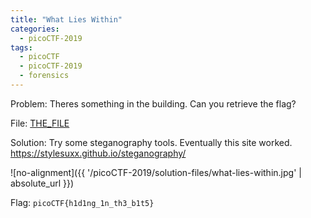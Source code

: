 ```yaml
---
title: "What Lies Within"
categories:
  - picoCTF-2019
tags:
  - picoCTF
  - picoCTF-2019
  - forensics
---
```


Problem: Theres something in the building. Can you retrieve the flag?

File: [THE_FILE](https://github.com/Yorzaren/ctf/raw/master/picoCTF-2019/problem-files/what-lies-within.png "Download file")

Solution: Try some steganography tools. Eventually this site worked. https://stylesuxx.github.io/steganography/

![no-alignment]({{ '/picoCTF-2019/solution-files/what-lies-within.jpg' | absolute_url }})


Flag: ```picoCTF{h1d1ng_1n_th3_b1t5}```